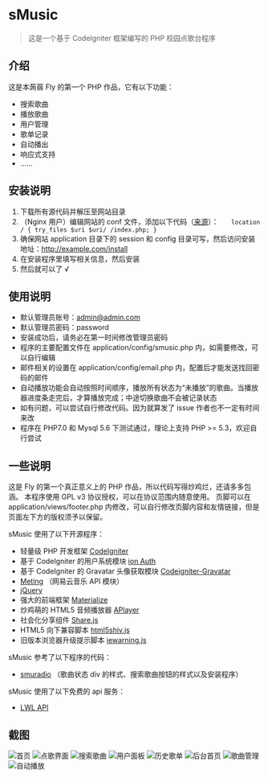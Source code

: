 sMusic
===

> 这是一个基于 CodeIgniter 框架编写的 PHP 校园点歌台程序


介绍
--
这是本蒟蒻 Fly 的第一个 PHP 作品，它有以下功能：

 - 搜索歌曲
 - 播放歌曲
 - 用户管理
 - 歌单记录
 - 自动播出
 - 响应式支持
 - ……
 
安装说明
--
1. 下载所有源代码并解压至网站目录
2. （Nginx 用户）编辑网站的 conf 文件，添加以下代码（[来源][1]）：
`   location / {
        try_files $uri $uri/ /index.php;
    }`
3. 确保网站 application 目录下的 session 和 config 目录可写，然后访问安装地址：http://example.com/install
4. 在安装程序里填写相关信息，然后安装
5. 然后就可以了 √

使用说明
--
 - 默认管理员账号：admin@admin.com
 - 默认管理员密码：password
 - 安装成功后，请务必在第一时间修改管理员密码
 - 程序的主要配置文件在 application/config/smusic.php 内，如需要修改，可以自行编辑
 - 邮件相关的设置在 application/config/email.php 内，配置后才能发送找回密码的邮件
 - 自动播放功能会自动按照时间顺序，播放所有状态为“未播放”的歌曲。当播放器进度条走完后，才算播放完成；中途切换歌曲不会被记录状态
 - 如有问题，可以尝试自行修改代码。因为就算发了 issue 作者也不一定有时间来改
 - 程序在 PHP7.0 和 Mysql 5.6 下测试通过，理论上支持 PHP >= 5.3，欢迎自行尝试

一些说明
--
这是 Fly 的第一个真正意义上的 PHP 作品，所以代码写得炒鸡烂，还请多多包涵。
本程序使用 GPL v3 协议授权，可以在协议范围内随意使用。
页脚可以在 application/views/footer.php 内修改，可以自行修改页脚内容和友情链接，但是页面左下方的版权须予以保留。

sMusic 使用了以下开源程序：
 - 轻量级 PHP 开发框架 [CodeIgniter][2]
 - 基于 CodeIgniter 的用户系统模块 [ion Auth][3]
 - 基于 CodeIgniter 的 Gravatar 头像获取模块 [Codeigniter-Gravatar][4]
 - [Meting][5] （网易云音乐 API 模块）
 - [jQuery][6]
 - 强大的前端框架 [Materialize][7]
 - 炒鸡萌的 HTML5 音频播放器 [APlayer][8]
 - 社会化分享组件 [Share.js][9]
 - HTML5 向下兼容脚本 [html5shiv.js][10]
 - 旧版本浏览器升级提示脚本 [iewarning.js][11]

sMusic 参考了以下程序的代码：
 - [smuradio][12] （歌曲状态 div 的样式、搜索歌曲按钮的样式以及安装程序）

sMusic 使用了以下免费的 api 服务：
 - [LWL API][13]

截图
--
![首页][14]
![点歌界面][15]
![搜索歌曲][16]
![用户面板][17]
![历史歌单][18]
![后台首页][19]
![歌曲管理][20]
![自动播放][21]


  [1]: https://www.nginx.com/resources/wiki/start/topics/recipes/codeigniter/
  [2]: http://codeigniter.org.cn/
  [3]: https://github.com/benedmunds/CodeIgniter-Ion-Auth
  [4]: https://github.com/ivantcholakov/Codeigniter-Gravatar
  [5]: https://github.com/metowolf/Meting
  [6]: https://github.com/jquery/jquery
  [7]: https://github.com/Dogfalo/materialize
  [8]: https://github.com/DIYgod/APlayer
  [9]: https://github.com/overtrue/share.js
  [10]: https://github.com/aFarkas/html5shiv
  [11]: https://github.com/WuYongZhiYong/iewarning
  [12]: https://github.com/AddamsOne/smuradio
  [13]: https://blog.lwl12.com/?s=API
  [14]: https://img.cdn.lwl12.com/images/2017/04/03/1060fd0f2e61fd01771964928c1801b2.jpg
  [15]: https://img.cdn.lwl12.com/images/2017/04/03/418acf632578b781e6d91e2f72062734.jpg
  [16]: https://img.cdn.lwl12.com/images/2017/04/03/ec99a4087e46b025ca9b910770baff6b.jpg
  [17]: https://img.cdn.lwl12.com/images/2017/04/03/bf68c03cb0e43fa7107930bb6d7e19ce.jpg
  [18]: https://img.cdn.lwl12.com/images/2017/04/03/c21d782e12a72d40e008fe1483e97f3e.jpg
  [19]: https://img.cdn.lwl12.com/images/2017/04/03/2955a06220d95d322d895b5f7a3c5318.jpg
  [20]: https://img.cdn.lwl12.com/images/2017/04/03/aec6b0609605c8753b4a237e5dcafc4f.jpg
  [21]: https://img.cdn.lwl12.com/images/2017/04/03/9a3c46e2efce526389fab8aadb5cf812.jpg